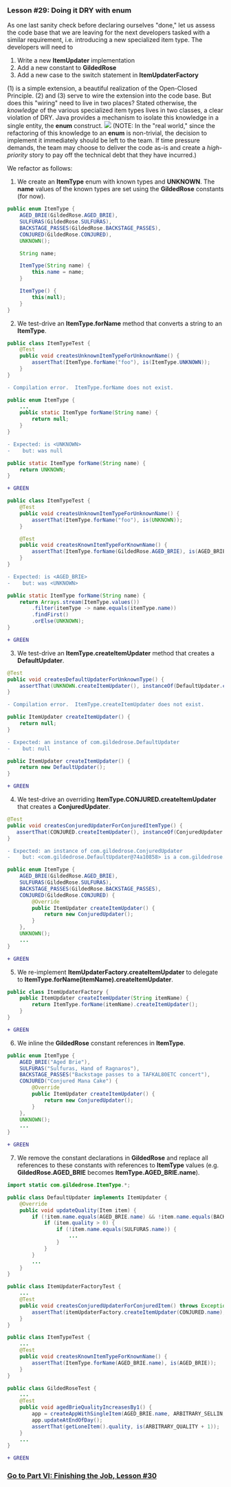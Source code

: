 ### Lesson #29: Doing it DRY with enum
As one last sanity check before declaring ourselves "done," let us assess the code base that we are leaving for the next developers tasked with a similar requirement, i.e. introducing a new specialized item type.  The developers will need to 
1. Write a new **ItemUpdater** implementation
2. Add a new constant to **GildedRose**
3. Add a new case to the switch statement in **ItemUpdaterFactory**

(1) is a simple extension, a beautiful realization of the Open-Closed Principle.  (2) and (3) serve to wire the
extension into the code base.  But does this "wiring" need to live in two places?  Stated otherwise, the *knowledge* of
the various specialized item types lives in two classes, a clear violation of DRY.  Java provides a mechanism to isolate
this knowledge in a single entity, the **enum** construct.
![](https://github.com/d215steinberg/GildedRose-Java/blob/Lesson%2329/images/Lesson%20%2329.png)
(NOTE:  In the "real world," since the refactoring of this knowledge to an **enum** is non-trivial, the decision to
implement it immediately should be left to the team.  If time pressure demands, the team may choose to deliver the code
as-is and create a *high-priority* story to pay off the technical debt that they have incurred.)

We refactor as follows:
1. We create an **ItemType** enum with known types and **UNKNOWN**.  The **name** values of the known types are set using the **GildedRose** constants (for now).
```java
public enum ItemType {
    AGED_BRIE(GildedRose.AGED_BRIE),
    SULFURAS(GildedRose.SULFURAS),
    BACKSTAGE_PASSES(GildedRose.BACKSTAGE_PASSES),
    CONJURED(GildedRose.CONJURED),
    UNKNOWN();

    String name;

    ItemType(String name) {
        this.name = name;
    }

    ItemType() {
        this(null);
    }
}
 ```
2. We test-drive an **ItemType.forName** method that converts a string to an **ItemType**.
```java
public class ItemTypeTest {
    @Test
    public void createsUnknownItemTypeForUnknownName() {
        assertThat(ItemType.forName("foo"), is(ItemType.UNKNOWN));
    }
}
 ```
```diff
- Compilation error.  ItemType.forName does not exist.
```
```java
public enum ItemType {
    ...
    public static ItemType forName(String name) {
        return null;
    }
}    
```
```diff
- Expected: is <UNKNOWN>
-    but: was null
```
```java
public static ItemType forName(String name) {
    return UNKNOWN;
}
```
```diff
+ GREEN
```
```java
public class ItemTypeTest {
    @Test
    public void createsUnknownItemTypeForUnknownName() {
        assertThat(ItemType.forName("foo"), is(UNKNOWN));
    }

    @Test
    public void createsKnownItemTypeForKnownName() {
        assertThat(ItemType.forName(GildedRose.AGED_BRIE), is(AGED_BRIE));
    }
}
```
```diff
- Expected: is <AGED_BRIE>
-    but: was <UNKNOWN>
```
```java
public static ItemType forName(String name) {
    return Arrays.stream(ItemType.values())
        .filter(itemType -> name.equals(itemType.name))
        .findFirst()
        .orElse(UNKNOWN);
}
```
```diff
+ GREEN
```
3. We test-drive an **ItemType.createItemUpdater** method that creates a **DefaultUpdater**.
```java
@Test
public void createsDefaultUpdaterForUnknownType() {
    assertThat(UNKNOWN.createItemUpdater(), instanceOf(DefaultUpdater.class));
}
```
```diff
- Compilation error.  ItemType.createItemUpdater does not exist.
```
```java
public ItemUpdater createItemUpdater() {
    return null;
}
```
```diff
- Expected: an instance of com.gildedrose.DefaultUpdater
-    but: null
```
```java
public ItemUpdater createItemUpdater() {
    return new DefaultUpdater();
}
```
```diff
+ GREEN
```
4. We test-drive an overriding **ItemType.CONJURED.createItemUpdater** that creates a **ConjuredUpdater**.
```java
@Test
public void createsConjuredUpdaterForConjuredItemType() {
   assertThat(CONJURED.createItemUpdater(), instanceOf(ConjuredUpdater.class));
}
```
```diff
- Expected: an instance of com.gildedrose.ConjuredUpdater
-    but: <com.gildedrose.DefaultUpdater@74a10858> is a com.gildedrose.DefaultUpdater
```
```java
public enum ItemType {
    AGED_BRIE(GildedRose.AGED_BRIE),
    SULFURAS(GildedRose.SULFURAS),
    BACKSTAGE_PASSES(GildedRose.BACKSTAGE_PASSES),
    CONJURED(GildedRose.CONJURED) {
        @Override
        public ItemUpdater createItemUpdater() {
            return new ConjuredUpdater();
        }
    },
    UNKNOWN();
    ...
}
```
```diff
+ GREEN
```
5. We re-implement **ItemUpdaterFactory.createItemUpdater** to delegate to **ItemType.forName(itemName).createItemUpdater**.
```java
public class ItemUpdaterFactory {
    public ItemUpdater createItemUpdater(String itemName) {
        return ItemType.forName(itemName).createItemUpdater();
    }
}
```
```diff
+ GREEN
```
6. We inline the **GildedRose** constant references in **ItemType**.
```java
public enum ItemType {
    AGED_BRIE("Aged Brie"),
    SULFURAS("Sulfuras, Hand of Ragnaros"),
    BACKSTAGE_PASSES("Backstage passes to a TAFKAL80ETC concert"),
    CONJURED("Conjured Mana Cake") {
        @Override
        public ItemUpdater createItemUpdater() {
            return new ConjuredUpdater();
        }
    },
    UNKNOWN();
    ...
}
```
```diff
+ GREEN
```
7. We remove the constant declarations in **GildedRose** and replace all references to these constants with references to **ItemType** values (e.g. **GildedRose.AGED_BRIE** becomes **ItemType.AGED_BRIE.name**).
```java
import static com.gildedrose.ItemType.*;

public class DefaultUpdater implements ItemUpdater {
    @Override
    public void updateQuality(Item item) {
        if (!item.name.equals(AGED_BRIE.name) && !item.name.equals(BACKSTAGE_PASSES.name)) {
            if (item.quality > 0) {
                if (!item.name.equals(SULFURAS.name)) {
                    ...
                }
            }
        }
        ...
    }
}
```
```java
public class ItemUpdaterFactoryTest {
    ...
    @Test
    public void createsConjuredUpdaterForConjuredItem() throws Exception {
        assertThat(itemUpdaterFactory.createItemUpdater(CONJURED.name), instanceOf(ConjuredUpdater.class));
    }
}
```
```java
public class ItemTypeTest {
    ...
    @Test
    public void createsKnownItemTypeForKnownName() {
        assertThat(ItemType.forName(AGED_BRIE.name), is(AGED_BRIE));
    }
}
```
```java
public class GildedRoseTest {
    ...
    @Test
    public void agedBrieQualityIncreasesBy1() {
        app = createAppWithSingleItem(AGED_BRIE.name, ARBITRARY_SELLIN, ARBITRARY_QUALITY);
        app.updateAtEndOfDay();
        assertThat(getLoneItem().quality, is(ARBITRARY_QUALITY + 1));
    }
    ...
}
```
```diff
+ GREEN
```

### [Go to Part VI: Finishing the Job, Lesson #30](https://github.com/d215steinberg/GildedRose-Java/tree/Lesson%2330)
